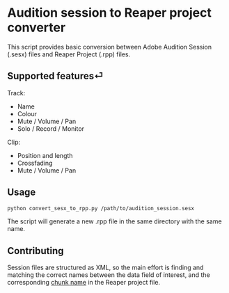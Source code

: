 # Audition session to Reaper project converter

This script provides basic conversion between Adobe Audition Session (.sesx) files and Reaper Project (.rpp) files.

## Supported features⏎
Track:
- Name
- Colour
- Mute / Volume / Pan
- Solo / Record / Monitor

Clip:
- Position and length
- Crossfading
- Mute / Volume / Pan

## Usage

```bash
python convert_sesx_to_rpp.py /path/to/audition_session.sesx
```
The script will generate a new .rpp file in the same directory with the same name.

## Contributing
Session files are structured as XML, so the main effort is finding and matching the correct names between the data field of interest, and the corresponding [chunk name](https://github.com/ReaTeam/Doc/blob/master/State%20Chunk%20Definitions) in the Reaper project file.
